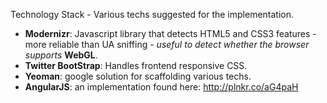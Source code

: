   Technology Stack - Various techs suggested for the implementation. 
  
  * **Modernizr**: Javascript library that detects HTML5 and CSS3 features - more reliable than UA sniffing - *useful to detect whether the browser supports* **WebGL**.
  * **Twitter BootStrap**: Handles frontend responsive CSS. 
  * **Yeoman**: google solution for scaffolding various techs. 
  * **AngularJS**: an implementation found here: http://plnkr.co/aG4paH
